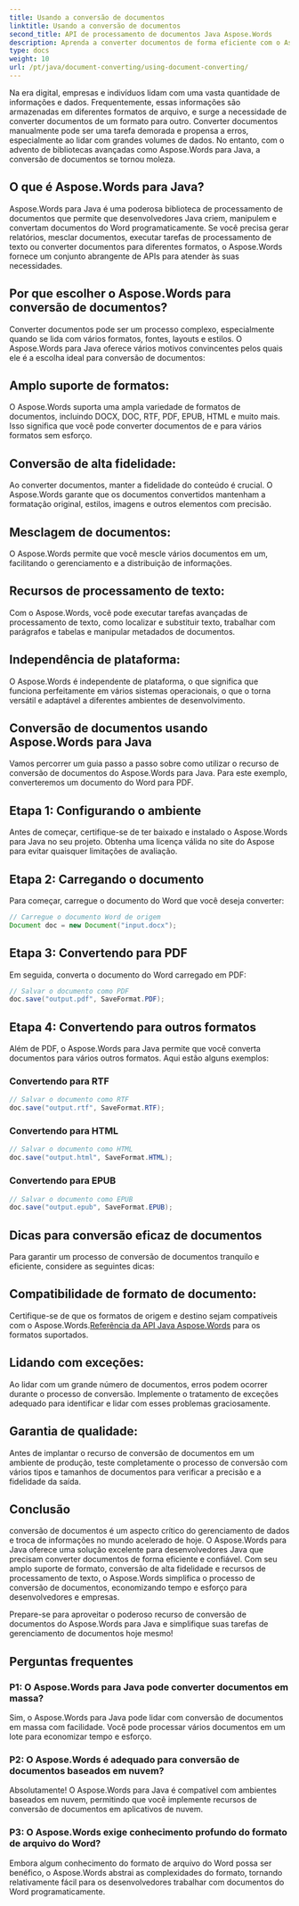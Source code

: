 ```yaml
---
title: Usando a conversão de documentos
linktitle: Usando a conversão de documentos
second_title: API de processamento de documentos Java Aspose.Words
description: Aprenda a converter documentos de forma eficiente com o Aspose.Words para Java. Converta, mescle e processe arquivos perfeitamente. Simplifique seu fluxo de trabalho em uma biblioteca poderosa.
type: docs
weight: 10
url: /pt/java/document-converting/using-document-converting/
---
```


Na era digital, empresas e indivíduos lidam com uma vasta quantidade de informações e dados. Frequentemente, essas informações são armazenadas em diferentes formatos de arquivo, e surge a necessidade de converter documentos de um formato para outro. Converter documentos manualmente pode ser uma tarefa demorada e propensa a erros, especialmente ao lidar com grandes volumes de dados. No entanto, com o advento de bibliotecas avançadas como Aspose.Words para Java, a conversão de documentos se tornou moleza.

## O que é Aspose.Words para Java?

Aspose.Words para Java é uma poderosa biblioteca de processamento de documentos que permite que desenvolvedores Java criem, manipulem e convertam documentos do Word programaticamente. Se você precisa gerar relatórios, mesclar documentos, executar tarefas de processamento de texto ou converter documentos para diferentes formatos, o Aspose.Words fornece um conjunto abrangente de APIs para atender às suas necessidades.

## Por que escolher o Aspose.Words para conversão de documentos?

Converter documentos pode ser um processo complexo, especialmente quando se lida com vários formatos, fontes, layouts e estilos. O Aspose.Words para Java oferece vários motivos convincentes pelos quais ele é a escolha ideal para conversão de documentos:

## Amplo suporte de formatos: 
O Aspose.Words suporta uma ampla variedade de formatos de documentos, incluindo DOCX, DOC, RTF, PDF, EPUB, HTML e muito mais. Isso significa que você pode converter documentos de e para vários formatos sem esforço.

## Conversão de alta fidelidade: 
Ao converter documentos, manter a fidelidade do conteúdo é crucial. O Aspose.Words garante que os documentos convertidos mantenham a formatação original, estilos, imagens e outros elementos com precisão.

## Mesclagem de documentos: 
O Aspose.Words permite que você mescle vários documentos em um, facilitando o gerenciamento e a distribuição de informações.

## Recursos de processamento de texto: 
Com o Aspose.Words, você pode executar tarefas avançadas de processamento de texto, como localizar e substituir texto, trabalhar com parágrafos e tabelas e manipular metadados de documentos.

## Independência de plataforma: 
O Aspose.Words é independente de plataforma, o que significa que funciona perfeitamente em vários sistemas operacionais, o que o torna versátil e adaptável a diferentes ambientes de desenvolvimento.

## Conversão de documentos usando Aspose.Words para Java

Vamos percorrer um guia passo a passo sobre como utilizar o recurso de conversão de documentos do Aspose.Words para Java. Para este exemplo, converteremos um documento do Word para PDF.

## Etapa 1: Configurando o ambiente

Antes de começar, certifique-se de ter baixado e instalado o Aspose.Words para Java no seu projeto. Obtenha uma licença válida no site do Aspose para evitar quaisquer limitações de avaliação.

## Etapa 2: Carregando o documento

Para começar, carregue o documento do Word que você deseja converter:

```java
// Carregue o documento Word de origem
Document doc = new Document("input.docx");
```

## Etapa 3: Convertendo para PDF

Em seguida, converta o documento do Word carregado em PDF:

```java
// Salvar o documento como PDF
doc.save("output.pdf", SaveFormat.PDF);
```

## Etapa 4: Convertendo para outros formatos

Além de PDF, o Aspose.Words para Java permite que você converta documentos para vários outros formatos. Aqui estão alguns exemplos:

### Convertendo para RTF

```java
// Salvar o documento como RTF
doc.save("output.rtf", SaveFormat.RTF);
```

### Convertendo para HTML

```java
// Salvar o documento como HTML
doc.save("output.html", SaveFormat.HTML);
```

### Convertendo para EPUB

```java
// Salvar o documento como EPUB
doc.save("output.epub", SaveFormat.EPUB);
```

## Dicas para conversão eficaz de documentos

Para garantir um processo de conversão de documentos tranquilo e eficiente, considere as seguintes dicas:

## Compatibilidade de formato de documento: 
Certifique-se de que os formatos de origem e destino sejam compatíveis com o Aspose.Words.[Referência da API Java Aspose.Words](https://reference.aspose.com/words/java/) para os formatos suportados.

## Lidando com exceções: 
Ao lidar com um grande número de documentos, erros podem ocorrer durante o processo de conversão. Implemente o tratamento de exceções adequado para identificar e lidar com esses problemas graciosamente.

## Garantia de qualidade: 
Antes de implantar o recurso de conversão de documentos em um ambiente de produção, teste completamente o processo de conversão com vários tipos e tamanhos de documentos para verificar a precisão e a fidelidade da saída.

## Conclusão

conversão de documentos é um aspecto crítico do gerenciamento de dados e troca de informações no mundo acelerado de hoje. O Aspose.Words para Java oferece uma solução excelente para desenvolvedores Java que precisam converter documentos de forma eficiente e confiável. Com seu amplo suporte de formato, conversão de alta fidelidade e recursos de processamento de texto, o Aspose.Words simplifica o processo de conversão de documentos, economizando tempo e esforço para desenvolvedores e empresas.

Prepare-se para aproveitar o poderoso recurso de conversão de documentos do Aspose.Words para Java e simplifique suas tarefas de gerenciamento de documentos hoje mesmo!

## Perguntas frequentes

### P1: O Aspose.Words para Java pode converter documentos em massa?

Sim, o Aspose.Words para Java pode lidar com conversão de documentos em massa com facilidade. Você pode processar vários documentos em um lote para economizar tempo e esforço.

### P2: O Aspose.Words é adequado para conversão de documentos baseados em nuvem?

Absolutamente! O Aspose.Words para Java é compatível com ambientes baseados em nuvem, permitindo que você implemente recursos de conversão de documentos em aplicativos de nuvem.

### P3: O Aspose.Words exige conhecimento profundo do formato de arquivo do Word?

Embora algum conhecimento do formato de arquivo do Word possa ser benéfico, o Aspose.Words abstrai as complexidades do formato, tornando relativamente fácil para os desenvolvedores trabalhar com documentos do Word programaticamente.